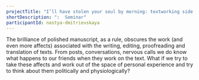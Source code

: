 ```yaml
---
projectTitle: "I’ll have stolen your soul by morning: textworking side affects"
shortDescription: ":  Seminar"
participantId: nastya-dmitrievskaya
---
```


The brilliance of polished manuscript, as a rule, obscures the work (and even more affects) associated with the writing, editing, proofreading and translation of texts. From posts, conversations, nervous calls we do know what happens to our friends when they work on the text. What if we try to take these affects and work out of the space of personal experience and try to think about them politically and physiologically?
